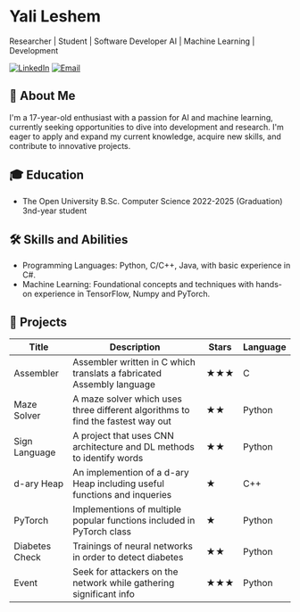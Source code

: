 # Yali Leshem

Researcher | Student | Software Developer
AI | Machine Learning | Development

[![LinkedIn](https://img.shields.io/badge/LinkedIn-0077B5?style=for-the-badge&logo=linkedin&logoColor=white)](https://www.linkedin.com/in/yali-l-b51612253/)
[![Email](https://img.shields.io/badge/Email-D14836?style=for-the-badge&logo=gmail&logoColor=white)](mailto:yalileshem.yl@gmail.com)

## 👋 About Me

I'm a 17-year-old enthusiast with a passion for AI and machine learning, currently seeking opportunities to dive into development and research. I'm eager to apply and expand my current knowledge, acquire new skills, and contribute to innovative projects.

## 🎓 Education

- The Open University
  B.Sc. Computer Science
  2022-2025 (Graduation) 3nd-year student 

## 🛠 Skills and Abilities

- Programming Languages: Python, C/C++, Java, with basic experience in C#.
- Machine Learning: Foundational concepts and techniques with hands-on experience in TensorFlow, Numpy and PyTorch.

## 🚀 Projects

| Title | Description | Stars | Language |
|-------|-------------|-------|----------|
| Assembler | Assembler written in C which translats a fabricated Assembly language | ★★★ | C |
| Maze Solver | A maze solver which uses three different algorithms to find the fastest way out | ★★ | Python |
| Sign Language | A project that uses CNN architecture and DL methods to identify words | ★★ | Python |
| d-ary Heap | An implemention of a d-ary Heap including useful functions and inqueries | ★ | C++ |
| PyTorch | Implementions of multiple popular functions included in PyTorch class | ★ | Python |
| Diabetes Check | Trainings of neural networks in order to detect diabetes | ★★ | Python |
| Event | Seek for attackers on the network while gathering significant info | ★★★ | Python |
  
  
